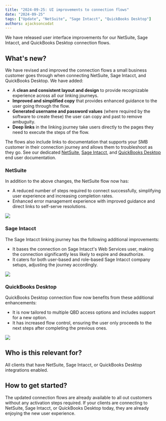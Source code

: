 ```yaml
---
title: "2024-09-25: UI improvements to connection flows"
date: "2024-09-25"
tags: ["Update", "NetSuite", "Sage Intacct", "QuickBooks Desktop"]
authors: ajacksoncodat
---
```


We have released user interface improvements for our NetSuite, Sage Intacct, and QuickBooks Desktop connection flows. 

<!--truncate-->

## What's new?

We have revised and improved the connection flows a small business customer goes through when connecting NetSuite, Sage Intacct, and QuickBooks Desktop. We have added:

- A **clean and consistent layout and design** to provide recognizable experience across all our linking journeys.
- **Improved and simplified copy** that provides enhanced guidance to the user going through the flow.
- **Generated username and password values** (where required by the software to create these) the user can copy and past to remove ambuguity.
- **Deep links** in the linking journey take users directly to the pages they need to execute the steps of the flow.

The flows also include links to documentation that supports your SMB customer in their connection journey and allows them to troubleshoot as they go. See our dedicated [NetSuite](/smb-help-hub/integrations/netsuite/overview), [Sage Intacct](/smb-help-hub/integrations/sage-intacct/overview), and [QuickBooks Desktop](/smb-help-hub/integrations/qb-desktop/overview) end user documentation.

### NetSuite

In addition to the above changes, the NetSuite flow now has:

- A reduced number of steps required to connect successfully, simplifying user experience and increasing completion rates.
- Enhanced error management experience with improved guidance and direct links to self-serve resolutions.

![](/img/updates/240925-ui-improvements-netsuite.png)


### Sage Intacct

The Sage Intacct linking journey has the following additional improvements:

- It bases the connection on Sage Intacct's Web Services user, making the connection significantly less likely to expire and deauthorize. 
- It caters for both user-based and role-based Sage Intacct company setups, adjusting the journey accordingly.

![](/img/updates/240925-ui-improvements-sageintacct.png)

### QuickBooks Desktop

QuickBooks Desktop connection flow now benefits from these additional enhancements:

- It is now tailored to multiple QBD access options and includes support for a new option. 
- It has increased flow control, ensuring the user only proceeds to the next steps after completing the previous ones. 

![](/img/updates/240925-ui-improvements-qbd.png)

## Who is this relevant for?

All clients that have NetSuite, Sage Intacct, or QuickBooks Desktop integrations enabled.

## How to get started?

The updated connection flows are already available to all out customers without any activation steps required. If your clients are connecting to NetSuite, Sage Intacct, or QuickBooks Desktop today, they are already enjoying the new user experience.
